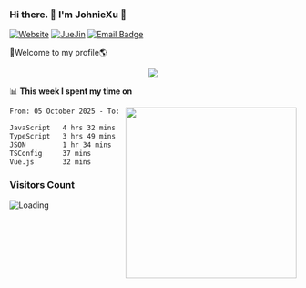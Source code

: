 ### Hi there. 👋 I'm JohnieXu :lemon:

[![Website](https://img.shields.io/badge/-Website-c14438?style=flat-square&logo=w&logoColor=white)](https://johniexu.github.io/)
[![JueJin](https://img.shields.io/badge/-JueJin-c14438?style=flat-square&logo=j&logoColor=white)](https://juejin.cn/user/2277843822444958)
[![Email Badge](https://img.shields.io/badge/-Email-c14438?style=flat-square&logo=Email&logoColor=white&link=mailto:281910378@qq.com)](mailto:281910378@qq.com)

🚀Welcome to my profile🌎

<center>
<img align='center' src="https://images.unsplash.com/photo-1690689636978-90d0f3592791?ixlib=rb-4.0.3&ixid=M3wxMjA3fDB8MHxwaG90by1wYWdlfHx8fGVufDB8fHx8fA%3D%3D&auto=format&fit=crop&w=2070&q=80">
</center>

📊 **This week I spent my time on**

<img align='right' width="300" src="https://github-readme-stats.vercel.app/api?username=JohnieXu&show_icons=true&title_color=fff&icon_color=79ff97&text_color=9f9f9f&bg_color=151515&count_private=true">

<!--START_SECTION:waka-->

```txt
From: 05 October 2025 - To: 12 October 2025

JavaScript   4 hrs 32 mins   █████████▒░░░░░░░░░░░░░░░   37.17 %
TypeScript   3 hrs 49 mins   ███████▓░░░░░░░░░░░░░░░░░   31.26 %
JSON         1 hr 34 mins    ███▒░░░░░░░░░░░░░░░░░░░░░   12.94 %
TSConfig     37 mins         █▒░░░░░░░░░░░░░░░░░░░░░░░   05.10 %
Vue.js       32 mins         █░░░░░░░░░░░░░░░░░░░░░░░░   04.41 %
```

<!--END_SECTION:waka-->

### Visitors Count
<img align="left" src = "https://profile-counter.deno.dev/JohnieXu/count.svg" alt ="Loading">
